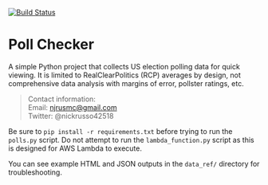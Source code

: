 [![Build Status](
https://travis-ci.com/nickrusso42518/polls.svg?branch=master)](
https://travis-ci.com/nickrusso42518/polls)

# Poll Checker
A simple Python project that collects US election polling data for quick
viewing. It is limited to RealClearPolitics (RCP) averages by design,
not comprehensive data analysis with margins of error, pollster ratings, etc.

> Contact information:\
> Email:    njrusmc@gmail.com\
> Twitter:  @nickrusso42518

Be sure to `pip install -r requirements.txt` before trying to run the
`polls.py` script. Do not attempt to run the `lambda_function.py`
script as this is designed for AWS Lambda to execute.

You can see example HTML and JSON outputs in the `data_ref/` directory
for troubleshooting.
